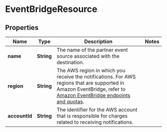 # EventBridgeResource

## Properties
Name | Type | Description | Notes
------------ | ------------- | ------------- | -------------
**name** | **String** | The name of the partner event source associated with the destination. | 
**region** | **String** | The AWS region in which you receive the notifications. For AWS regions that are supported in Amazon EventBridge, refer to [Amazon EventBridge endpoints and quotas](https://docs.aws.amazon.com/general/latest/gr/ev.html). | 
**accountId** | **String** | The identifier for the AWS account that is responsible for charges related to receiving notifications. | 
